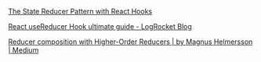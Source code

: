  [The State Reducer Pattern with React Hooks](https://kentcdodds.com/blog/the-state-reducer-pattern-with-react-hooks) 

 [React useReducer Hook ultimate guide - LogRocket Blog](https://blog.logrocket.com/react-usereducer-hook-ultimate-guide/) 



 [Reducer composition with Higher-Order Reducers | by Magnus Helmersson | Medium](https://medium.com/@mange_vibration/reducer-composition-with-higher-order-reducers-35c3977ed08f) 